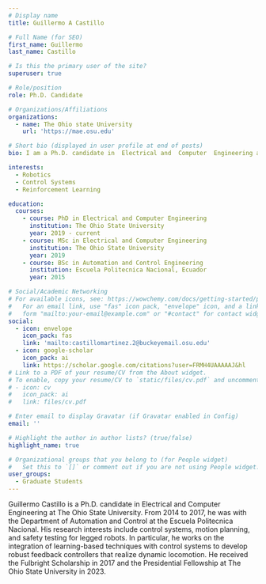 ```yaml
---
# Display name
title: Guillermo A Castillo

# Full Name (for SEO)
first_name: Guillermo
last_name: Castillo

# Is this the primary user of the site?
superuser: true

# Role/position
role: Ph.D. Candidate

# Organizations/Affiliations
organizations:
  - name: The Ohio state University
    url: 'https://mae.osu.edu'

# Short bio (displayed in user profile at end of posts)
bio: I am a Ph.D. candidate in  Electrical and  Computer  Engineering at The Ohio State University.

interests:
  - Robotics
  - Control Systems 
  - Reinforcement Learning

education:
  courses:
    - course: PhD in Electrical and Computer Engineering
      institution: The Ohio State University
      year: 2019 - current
    - course: MSc in Electrical and Computer Engineering
      institution: The Ohio State University
      year: 2019
    - course: BSc in Automation and Control Engineering
      institution: Escuela Politecnica Nacional, Ecuador
      year: 2015

# Social/Academic Networking
# For available icons, see: https://wowchemy.com/docs/getting-started/page-builder/#icons
#   For an email link, use "fas" icon pack, "envelope" icon, and a link in the
#   form "mailto:your-email@example.com" or "#contact" for contact widget.
social:
  - icon: envelope
    icon_pack: fas
    link: 'mailto:castillomartinez.2@buckeyemail.osu.edu'
  - icon: google-scholar
    icon_pack: ai
    link: https://scholar.google.com/citations?user=FRMH4UAAAAAJ&hl
# Link to a PDF of your resume/CV from the About widget.
# To enable, copy your resume/CV to `static/files/cv.pdf` and uncomment the lines below.
# - icon: cv
#   icon_pack: ai
#   link: files/cv.pdf

# Enter email to display Gravatar (if Gravatar enabled in Config)
email: ''

# Highlight the author in author lists? (true/false)
highlight_name: true

# Organizational groups that you belong to (for People widget)
#   Set this to `[]` or comment out if you are not using People widget.
user_groups:
  - Graduate Students
---
```


Guillermo  Castillo is a  Ph.D. candidate in  Electrical and  Computer  Engineering at The Ohio State University. From  2014  to  2017,  he was with the  Department of  Automation and  Control at the Escuela Politecnica Nacional. His research interests include control systems, motion planning, and safety testing for legged robots. In particular, he works on the integration of learning-based techniques with control systems to develop robust feedback controllers that realize dynamic locomotion. He received the Fulbright Scholarship in 2017 and the Presidential Fellowship at The Ohio State University in 2023.
